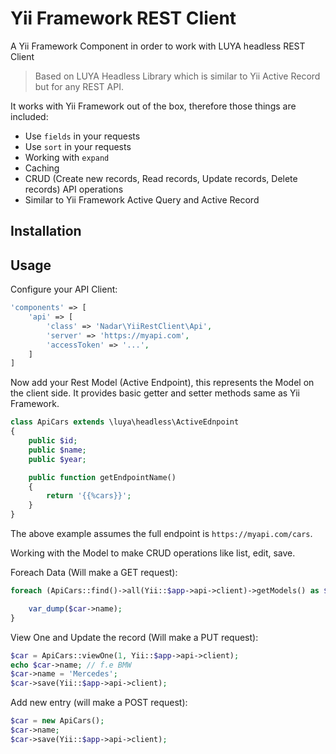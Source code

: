 # Yii Framework REST Client

A Yii Framework Component in order to work with LUYA headless REST Client

> Based on LUYA Headless Library which is similar to Yii Active Record but for any REST API.

It works with Yii Framework out of the box, therefore those things are included:

+ Use `fields` in your requests
+ Use `sort` in your requests
+ Working with `expand`
+ Caching
+ CRUD (Create new records, Read records, Update records, Delete records) API operations
+ Similar to Yii Framework Active Query and Active Record

## Installation


## Usage

Configure your API Client:

```php
'components' => [
    'api' => [
        'class' => 'Nadar\YiiRestClient\Api',
        'server' => 'https://myapi.com',
        'accessToken' => '...',
    ]
]
``` 

Now add your Rest Model (Active Endpoint), this represents the Model on the client side. It provides basic getter and setter methods same as Yii Framework.


```php
class ApiCars extends \luya\headless\ActiveEdnpoint
{
    public $id;
    public $name;
    public $year;

    public function getEndpointName()
    {
        return '{{%cars}}';
    }
}
```

The above example assumes the full endpoint is `https://myapi.com/cars`.

Working with the Model to make CRUD operations like list, edit, save.

Foreach Data (Will make a GET request):

```php
foreach (ApiCars::find()->all(Yii::$app->api->client)->getModels() as $car) {

    var_dump($car->name);
}
```

View One and Update the record (Will make a PUT request):

```php
$car = ApiCars::viewOne(1, Yii::$app->api->client);
echo $car->name; // f.e BMW
$car->name = 'Mercedes';
$car->save(Yii::$app->api->client);
``` 

Add new entry (will make a POST request):

```php
$car = new ApiCars();
$car->name;
$car->save(Yii::$app->api->client);
```